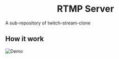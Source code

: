 <p align="center">
	<h1 align="center">RTMP Server</h1>
	<p>A sub-repository of <a src="https://github.com/phuongminh2303/twitch_stream_clone">twitch-stream-clone</a></p>
</p>


<!-- ABOUT THE PROJECT -->
## How it work

![Demo](https://www.dropbox.com/s/jafdanpbfz6q1rf/diagrams.png?dl=1)
